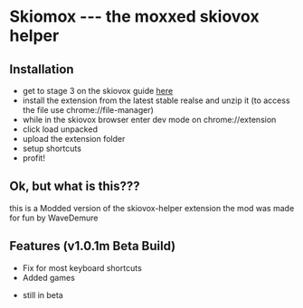 # Skiomox --- the moxxed skiovox helper

## Installation

  - get to stage 3 on the skiovox guide [here](https://www.skiovox.com/skiovox.pdf)
  - install the extension from the latest stable realse and unzip it (to access the file use chrome://file-manager)
  - while in the skiovox browser enter dev mode on chrome://extension
  - click load unpacked
  - upload the extension folder
  - setup shortcuts
  - profit!

## Ok, but what is this???

  this is a Modded version of the skiovox-helper extension
  the mod was made for fun by WaveDemure

## Features (v1.0.1m Beta Build)

*  Fix for most keyboard shortcuts
*  Added games
 - still in beta
 
